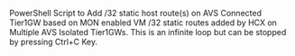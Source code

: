 PowerShell Script to Add /32 static host route(s) on AVS Connected Tier1GW based on MON enabled VM /32 static routes added by HCX on Multiple AVS Isolated Tier1GWs. This is an infinite loop but can be stopped by pressing Ctrl+C Key.

